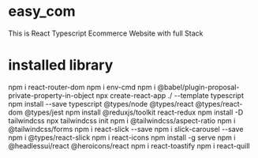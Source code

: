 # easy_com
This is React Typescript Ecommerce Website with full Stack

# installed library
npm i react-router-dom
npm i env-cmd
npm i @babel/plugin-proposal-private-property-in-object
npx create-react-app ./ --template typescript 
npm install --save typescript @types/node @types/react @types/react-dom @types/jest
npm install @reduxjs/toolkit react-redux
npm install -D tailwindcss
npx tailwindcss init
npm i @tailwindcss/aspect-ratio
npm i @tailwindcss/forms
npm i react-slick --save
npm i slick-carousel --save
npm i @types/react-slick
npm i react-icons
npm install -g serve
npm i @headlessui/react @heroicons/react
npm i react-toastify
npm i react-quill